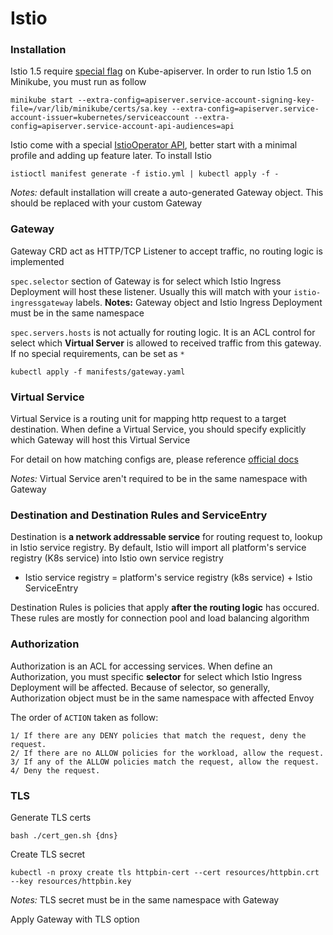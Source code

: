 # Istio

### Installation

Istio 1.5 require [special flag](https://kubernetes.io/docs/tasks/configure-pod-container/configure-service-account/#service-account-token-volume-projection) on Kube-apiserver. In order to run Istio 1.5 on Minikube, you must run as follow

```
minikube start --extra-config=apiserver.service-account-signing-key-file=/var/lib/minikube/certs/sa.key --extra-config=apiserver.service-account-issuer=kubernetes/serviceaccount --extra-config=apiserver.service-account-api-audiences=api
```

Istio come with a special [IstioOperator API](https://istio.io/docs/setup/install/istioctl/#customizing-the-configuration), better start with a minimal profile and adding up feature later. To install Istio

```
istioctl manifest generate -f istio.yml | kubectl apply -f -
```

*Notes:* default installation will create a auto-generated Gateway object. This should be replaced with your custom Gateway

### Gateway

Gateway CRD act as HTTP/TCP Listener to accept traffic, no routing logic is implemented

`spec.selector` section of Gateway is for select which Istio Ingress Deployment will host these listener. Usually this will match with your `istio-ingressgateway` labels. **Notes:** Gateway object and Istio Ingress Deployment must be in the same namespace

`spec.servers.hosts` is not actually for routing logic. It is an ACL control for select which **Virtual Server** is allowed to received traffic from this gateway. If no special requirements, can be set as `*`

```
kubectl apply -f manifests/gateway.yaml
```

### Virtual Service

Virtual Service is a routing unit for mapping http request to a target destination. When define a Virtual Service, you should specify explicitly which Gateway will host this Virtual Service

For detail on how matching configs are, please reference [official docs](https://istio.io/docs/reference/config/networking/virtual-service/#HTTPRoute)

*Notes:* Virtual Service aren't required to be in the same namespace with Gateway

### Destination and Destination Rules and ServiceEntry

Destination is **a network addressable service** for routing request to, lookup in Istio service registry. By default, Istio will import all platform's service registry (K8s service) into Istio own service registry
  - Istio service registry = platform's service registry (k8s service) + Istio ServiceEntry

Destination Rules is policies that apply **after the routing logic** has occured. These rules are mostly for connection pool and load balancing algorithm

### Authorization

Authorization is an ACL for accessing services. When define an Authorization, you must specific **selector** for select which Istio Ingress Deployment will be affected. Because of selector, so generally, Authorization object must be in the same namespace with affected Envoy

The order of `ACTION` taken as follow:

```
1/ If there are any DENY policies that match the request, deny the request.
2/ If there are no ALLOW policies for the workload, allow the request.
3/ If any of the ALLOW policies match the request, allow the request.
4/ Deny the request.
```

### TLS

Generate TLS certs

```
bash ./cert_gen.sh {dns}
```

Create TLS secret

```
kubectl -n proxy create tls httpbin-cert --cert resources/httpbin.crt --key resources/httpbin.key
```

*Notes:* TLS secret must be in the same namespace with Gateway

Apply Gateway with TLS option
